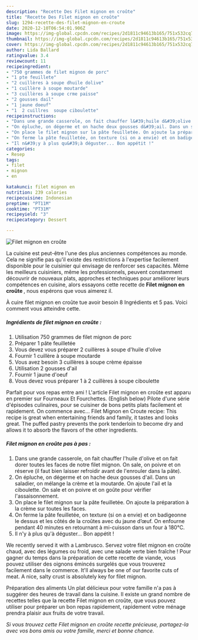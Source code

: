 ```yaml
---
description: "Recette Des Filet mignon en croûte"
title: "Recette Des Filet mignon en croûte"
slug: 1294-recette-des-filet-mignon-en-croute
date: 2020-12-10T06:54:01.906Z
image: https://img-global.cpcdn.com/recipes/2d1811c94613b165/751x532cq70/filet-mignon-en-croute-photo-principale-de-la-recette.jpg
thumbnail: https://img-global.cpcdn.com/recipes/2d1811c94613b165/751x532cq70/filet-mignon-en-croute-photo-principale-de-la-recette.jpg
cover: https://img-global.cpcdn.com/recipes/2d1811c94613b165/751x532cq70/filet-mignon-en-croute-photo-principale-de-la-recette.jpg
author: Lida Ballard
ratingvalue: 3.4
reviewcount: 11
recipeingredient:
- "750 grammes de filet mignon de porc"
- "1 pte feuillete"
- "2 cuillères à soupe dhuile dolive"
- "1 cuillère à soupe moutarde"
- "3 cuillères à soupe crme paisse"
- "2 gousses dail"
- "1 jaune doeuf"
- "1  2 cuillres  soupe ciboulette"
recipeinstructions:
- "Dans une grande casserole, on fait chauffer l&#39;huile d&#39;olive et on fait dorer toutes les faces de notre filet mignon. On sale, on poivre et on réserve (il faut bien laisser refroidir avant de l&#39;enrouler dans la pâte)."
- "On épluche, on dégerme et on hache deux gousses d&#39;ail. Dans un saladier, on mélange la crème et la moutarde. On ajoute l&#39;ail et la ciboulette. On sale et on poivre et on goûte pour vérifier l&#39;assaisonnement."
- "On place le filet mignon sur la pâte feuilletée. On ajoute la préparation à la crème sur toutes les faces."
- "On ferme la pâte feuilletée, on texture (si on a envie) et on badigeonne le dessus et les côtés de la croûtes avec du jaune d’œuf. On enfourne pendant 40 minutes en retournant à mi-cuisson dans un four à 180°C."
- "Il n&#39;y à plus qu&#39;à déguster... Bon appétit !"
categories:
- Resep
tags:
- filet
- mignon
- en

katakunci: filet mignon en 
nutrition: 239 calories
recipecuisine: Indonesian
preptime: "PT11M"
cooktime: "PT31M"
recipeyield: "3"
recipecategory: Dessert

---
```



![Filet mignon en croûte](https://img-global.cpcdn.com/recipes/2d1811c94613b165/751x532cq70/filet-mignon-en-croute-photo-principale-de-la-recette.jpg)

La cuisine est peut-être l'une des plus anciennes compétences au monde. Cela ne signifie pas qu'il existe des restrictions à l'expertise facilement disponible pour le cuisinier qui envisage de renforcer ses capacités. Même les meilleurs cuisiniers, même les professionnels, peuvent constamment découvrir de nouveaux plats, approches et techniques pour améliorer leurs compétences en cuisine, alors essayons cette recette de <strong> Filet mignon en croûte </strong>, nous espérons que vous aimerez il.

<!--inarticleads1-->

À cuire filet mignon en croûte tue avoir besoin 8 Ingrédients et 5 pas. Voici comment vous atteindre cette.

##### Ingrédients de filet mignon en croûte :

1. Utilisation 750 grammes de filet mignon de porc
1. Préparer 1 pâte feuilletée
1. Vous devez vous préparer 2 cuillères à soupe d&#39;huile d&#39;olive
1. Fournir 1 cuillère à soupe moutarde
1. Vous avez besoin 3 cuillères à soupe crème épaisse
1. Utilisation 2 gousses d&#39;ail
1. Fournir 1 jaune d&#39;oeuf
1. Vous devez vous préparer 1 à 2 cuillères à soupe ciboulette


Parfait pour vos repas entre ami ! L&#39;article Filet mignon en croûte est apparu en premier sur Fourneaux Et Fourchettes. (English below) Pilote d&#39;une série d&#39;épisodes culinaires, pour se cuisiner de bons petits plats facilement et rapidement. On commence avec… Filet Mignon en Croute recipe: This recipe is great when entertaining friends and family, it tastes and looks great. The puffed pastry prevents the pork tenderloin to become dry and allows it to absorb the flavors of the other ingredients. 

<!--inarticleads2-->

##### Filet mignon en croûte pas à pas :

1. Dans une grande casserole, on fait chauffer l&#39;huile d&#39;olive et on fait dorer toutes les faces de notre filet mignon. On sale, on poivre et on réserve (il faut bien laisser refroidir avant de l&#39;enrouler dans la pâte).
1. On épluche, on dégerme et on hache deux gousses d&#39;ail. Dans un saladier, on mélange la crème et la moutarde. On ajoute l&#39;ail et la ciboulette. On sale et on poivre et on goûte pour vérifier l&#39;assaisonnement.
1. On place le filet mignon sur la pâte feuilletée. On ajoute la préparation à la crème sur toutes les faces.
1. On ferme la pâte feuilletée, on texture (si on a envie) et on badigeonne le dessus et les côtés de la croûtes avec du jaune d’œuf. On enfourne pendant 40 minutes en retournant à mi-cuisson dans un four à 180°C.
1. Il n&#39;y à plus qu&#39;à déguster... Bon appétit !


We recently served it with a Lambrusco. Servez votre filet mignon en croûte chaud, avec des légumes ou froid, avec une salade verte bien fraîche ! Pour gagner du temps dans la préparation de cette recette de viande, vous pouvez utiliser des oignons émincés surgelés que vous trouverez facilement dans le commerce. It&#39;ll always be one of our favorite cuts of meat. A nice, salty crust is absolutely key for filet mignon. 

<!--inarticleads1-->

<p>
Préparation des aliments Un plat délicieux pour votre famille n'a pas à suggérer des heures de travail dans la cuisine. Il existe un grand nombre de recettes telles que la recette Filet mignon en croûte, que vous pouvez utiliser pour préparer un bon repas rapidement, rapidement votre ménage prendra plaisir aux fruits de votre travail.
</p>

<p>
<i>Si vous trouvez cette Filet mignon en croûte recette précieuse, partagez-la avec vos bons amis ou votre famille, merci et bonne chance.</i>
</p>
